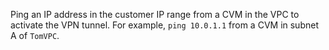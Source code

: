 Ping an IP address in the customer IP range from a CVM in the VPC to activate the VPN tunnel.
For example, `ping 10.0.1.1` from a CVM in subnet A of `TomVPC`.